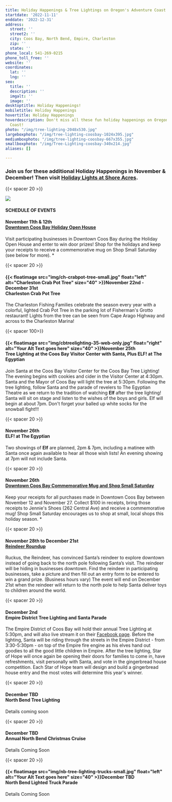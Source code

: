 ```yaml
---
title: Holiday Happenings & Tree Lightings on Oregon's Adventure Coast!
startdate: '2022-11-11'
enddate: '2022-12-31'
address:
  street: ''
  street2: ''
  city: Coos Bay, North Bend, Empire, Charleston
  zip: ''
  state: ''
phone_local: 541-269-0215
phone_toll_free: ''
website: ''
coordinates:
  lat: ''
  lng: ''
seo:
  title: ''
  description: ''
  imgalt: ''
  image: ''
desktoptitle: Holiday Happenings!
mobiletitle: Holiday Happenings
hovertitle: Holiday Happenings
hoverdescription: Don't miss all these fun holiday happenings on Oregon's Adventure
  Coast!
photo: "/img/tree-lighting-2048x530.jpg"
largeboxphoto: "/img/tree-lighting-coosbay-1024x395.jpg"
mediumboxphoto: "/img/tree-lighting-coosbay-667x355.jpg"
smallboxphoto: "/img/Tree-Lighting-coosbay-340x214.jpg"
aliases: []

---
```

### Join us for these additional Holiday Happenings in November & December! Then visit [**Holiday Lights at Shore Acres**](https://www.oregonsadventurecoast.com/event/annual-holiday-lights-at-shore-acres/)**.**

{{< spacer 20 >}}

![](/img/tree-lighting-2048x530.jpg)

#### SCHEDULE OF EVENTS

#### November 11th & 12th <br>[Downtown Coos Bay Holiday Open House](https://coosbaydowntown.org/holiday-events-in-downtown-2/)

Visit participating businesses in Downtown Coos Bay during the Holiday Open House and enter to win door prizes! Shop for the holidays and keep your receipts to receive a commemorative mug on Shop Small Saturday (see below for more). *

{{< spacer 20 >}}

#### {{< floatimage src="img/ch-crabpot-tree-small.jpg" float="left" alt="Charleston Crab Pot Tree" size="40" >}}November 22nd - December 31st<br>Charleston Crab Pot Tree

The Charleston Fishing Families celebrate the season every year with a colorful, lighted Crab Pot Tree in the parking lot of Fisherman's Grotto restaurant!  Lights from the tree can be seen from Cape Arago Highway and across to the Charleston Marina!

{{< spacer 100>}}

#### {{< floatimage src="img/cbtreelighting-35-web-only.jpg" float="right" alt="Your Alt Text goes here" size="40" >}}November 25th <br>Tree Lighting at the Coos Bay Visitor Center with Santa, Plus ELF! at The Egyptian

Join Santa at the Coos Bay Visitor Center for the Coos Bay Tree Lighting! The evening begins with cookies and cider in the Visitor Center at 4:30pm. Santa and the Mayor of Coos Bay will light the tree at 5:30pm. Following the tree lighting, follow Santa and the parade of revelers to The Egyptian Theatre as we return to the tradition of watching **Elf** after the tree lighting! Santa will sit on stage and listen to the wishes of the boys and girls. Elf will begin at about 7pm. Don't forget your balled up white socks for the snowball fight!!!

{{< spacer 20 >}}

#### November 26th <br>ELF! at The Egyptian

Two showings of **Elf** are planned, 2pm & 7pm, including a matinee with Santa once again available to hear all those wish lists! An evening showing at 7pm will not include Santa.

{{< spacer 20 >}}

#### November 26th <br>[Downtown Coos Bay Commemorative Mug and Shop Small Saturday](https://coosbaydowntown.org/holiday-events-in-downtown-2/)

Keep your receipts for all purchases made in Downtown Coos Bay between November 12 and November 27. Collect $100 in receipts, bring those receipts to Jennie's Shoes (262 Central Ave) and receive a commemorative mug! Shop Small Saturday encourages us to shop at small, local shops this holiday season. *

{{< spacer 20 >}}

#### November 28th to December 21st<br>[**Reindeer Roundup**]()

Ruckus, the Reindeer, has convinced Santa’s reindeer to explore downtown instead of going back to the north pole following Santa’s visit. The reindeer will be hiding in businesses downtown. Find the reindeer in participating businesses, take a picture and then fill out an entry form to be entered to win a grand prize. (Business hours vary) The event will end on December 21st when the reindeer will return to the north pole to help Santa deliver toys to children around the world.

{{< spacer 20 >}}

#### December 2nd <br>Empire District Tree Lighting and Santa Parade

The Empire District of Coos Bay will hold their annual Tree Lighting at 5:30pm, and will also live stream it on their [Facebook page](https://www.facebook.com/Community-Coalition-of-Empire-CCE-110984147408194). Before the lighting, Santa will be riding through the streets in the Empire District - from 3:30-5:30pm - on top of the Empire fire engine as his elves hand out goodies to all the good little children in Empire. After the tree lighting, Star of Hope will once again be opening their doors for families to come in, have refreshments, visit personally with Santa, and vote in the gingerbread house competition. Each Star of Hope team will design and build a gingerbread house entry and the most votes will determine this year's winner.

{{< spacer 20 >}}

#### December TBD <br>North Bend Tree Lighting

Details coming soon

{{< spacer 20 >}}

#### December TBD <br>Annual North Bend Christmas Cruise

Details Coming Soon

{{< spacer 20 >}}

#### {{< floatimage src="img/nb-tree-lighting-trucks-small.jpg" float="left" alt="Your Alt Text goes here" size="40" >}}December TBD <br>North Bend Lighted Truck Parade

Details Coming Soon